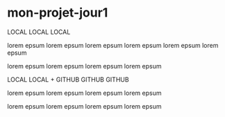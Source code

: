 # mon-projet-jour1

LOCAL LOCAL LOCAL

lorem epsum
lorem epsum
lorem epsum
lorem epsum
lorem epsum
lorem epsum

lorem epsum
lorem epsum
lorem epsum
lorem epsum

LOCAL LOCAL + GITHUB GITHUB GITHUB

lorem epsum
lorem epsum
lorem epsum
lorem epsum

lorem epsum
lorem epsum
lorem epsum
lorem epsum

